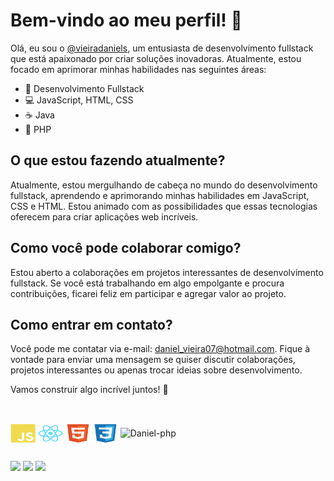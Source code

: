 # Bem-vindo ao meu perfil! 👋

Olá, eu sou o [@vieiradaniels](https://github.com/vieiradaniels), um entusiasta de desenvolvimento fullstack que está apaixonado por criar soluções inovadoras. Atualmente, estou focado em aprimorar minhas habilidades nas seguintes áreas:

- 🚀 Desenvolvimento Fullstack
- 💻 JavaScript, HTML, CSS
- ☕ Java
- 🐘 PHP

## O que estou fazendo atualmente?

Atualmente, estou mergulhando de cabeça no mundo do desenvolvimento fullstack, aprendendo e aprimorando minhas habilidades em JavaScript, CSS e HTML. Estou animado com as possibilidades que essas tecnologias oferecem para criar aplicações web incríveis.

## Como você pode colaborar comigo?

Estou aberto a colaborações em projetos interessantes de desenvolvimento fullstack. Se você está trabalhando em algo empolgante e procura contribuições, ficarei feliz em participar e agregar valor ao projeto.

## Como entrar em contato?

Você pode me contatar via e-mail: [daniel_vieira07@hotmail.com](mailto:daniel_vieira07@hotmail.com). Fique à vontade para enviar uma mensagem se quiser discutir colaborações, projetos interessantes ou apenas trocar ideias sobre desenvolvimento.

Vamos construir algo incrível juntos! 🚀
##

<div style="display: inline_block"><br>
  <img align="center" alt="Daniel-Js" height="30" width="40" src="https://raw.githubusercontent.com/devicons/devicon/master/icons/javascript/javascript-plain.svg">
  <img align="center" alt="Daniel-React" height="30" width="40" src="https://raw.githubusercontent.com/devicons/devicon/master/icons/react/react-original.svg">
  <img align="center" alt="Daniel-HTML" height="30" width="40" src="https://raw.githubusercontent.com/devicons/devicon/master/icons/html5/html5-original.svg">
  <img align="center" alt="Daniel-CSS" height="30" width="40" src="https://raw.githubusercontent.com/devicons/devicon/master/icons/css3/css3-original.svg">
  <img align="center" alt="Daniel-php" height="30" width="40" src="https://cdn.jsdelivr.net/gh/devicons/devicon/icons/adonisjs/adonisjs-original.svg">
</div>
  
  ##
 
<div> 
  <a href="https://www.instagram.com/vieira_daniels/" target="_blank"><img src="https://img.shields.io/badge/-Instagram-%23E4405F?style=for-the-badge&logo=instagram&logoColor=white" target="_blank"></a>
  <a href = "mailto:daniel_vieira07@hotmail.com"><img src=https://img.shields.io/badge/Microsoft_Outlook-0078D4?style=for-the-badge&logo=microsoft-outlook&logoColor=white></a>
  <a href="https://www.linkedin.com/in/daniel-vieira-697b511b8/" target="_blank"><img src="https://img.shields.io/badge/-LinkedIn-%230077B5?style=for-the-badge&logo=linkedin&logoColor=white" target="_blank"></a> 
  
</div>
